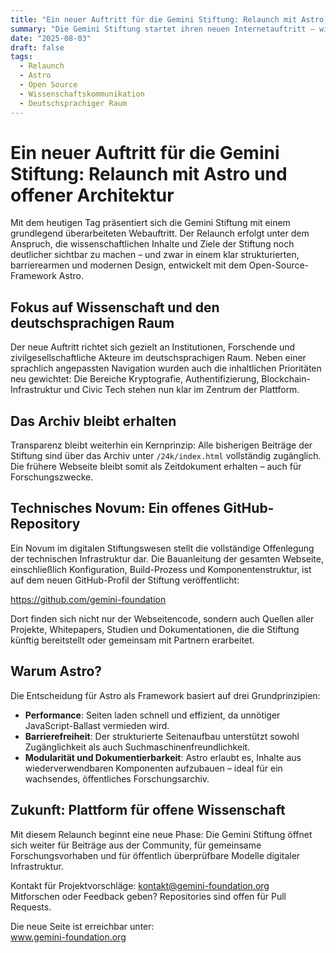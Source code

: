 ```yaml
---
title: "Ein neuer Auftritt für die Gemini Stiftung: Relaunch mit Astro und offener Architektur"
summary: "Die Gemini Stiftung startet ihren neuen Internetauftritt – wissenschaftlicher, transparenter und vollständig dokumentiert. Alle bisherigen Inhalte bleiben zugänglich."
date: "2025-08-03"
draft: false
tags:
  - Relaunch
  - Astro
  - Open Source
  - Wissenschaftskommunikation
  - Deutschsprachiger Raum
---
```


# Ein neuer Auftritt für die Gemini Stiftung: Relaunch mit Astro und offener Architektur

Mit dem heutigen Tag präsentiert sich die Gemini Stiftung mit einem grundlegend überarbeiteten Webauftritt. Der Relaunch erfolgt unter dem Anspruch, die wissenschaftlichen Inhalte und Ziele der Stiftung noch deutlicher sichtbar zu machen – und zwar in einem klar strukturierten, barrierearmen und modernen Design, entwickelt mit dem Open-Source-Framework Astro.

## Fokus auf Wissenschaft und den deutschsprachigen Raum

Der neue Auftritt richtet sich gezielt an Institutionen, Forschende und zivilgesellschaftliche Akteure im deutschsprachigen Raum. Neben einer sprachlich angepassten Navigation wurden auch die inhaltlichen Prioritäten neu gewichtet: Die Bereiche Kryptografie, Authentifizierung, Blockchain-Infrastruktur und Civic Tech stehen nun klar im Zentrum der Plattform.

## Das Archiv bleibt erhalten

Transparenz bleibt weiterhin ein Kernprinzip: Alle bisherigen Beiträge der Stiftung sind über das Archiv unter `/24k/index.html` vollständig zugänglich. Die frühere Webseite bleibt somit als Zeitdokument erhalten – auch für Forschungszwecke.

## Technisches Novum: Ein offenes GitHub-Repository

Ein Novum im digitalen Stiftungswesen stellt die vollständige Offenlegung der technischen Infrastruktur dar. Die Bauanleitung der gesamten Webseite, einschließlich Konfiguration, Build-Prozess und Komponentenstruktur, ist auf dem neuen GitHub-Profil der Stiftung veröffentlicht:

https://github.com/gemini-foundation

Dort finden sich nicht nur der Webseitencode, sondern auch Quellen aller Projekte, Whitepapers, Studien und Dokumentationen, die die Stiftung künftig bereitstellt oder gemeinsam mit Partnern erarbeitet.

## Warum Astro?

Die Entscheidung für Astro als Framework basiert auf drei Grundprinzipien:

- **Performance**: Seiten laden schnell und effizient, da unnötiger JavaScript-Ballast vermieden wird.
- **Barrierefreiheit**: Der strukturierte Seitenaufbau unterstützt sowohl Zugänglichkeit als auch Suchmaschinenfreundlichkeit.
- **Modularität und Dokumentierbarkeit**: Astro erlaubt es, Inhalte aus wiederverwendbaren Komponenten aufzubauen – ideal für ein wachsendes, öffentliches Forschungsarchiv.

## Zukunft: Plattform für offene Wissenschaft

Mit diesem Relaunch beginnt eine neue Phase: Die Gemini Stiftung öffnet sich weiter für Beiträge aus der Community, für gemeinsame Forschungsvorhaben und für öffentlich überprüfbare Modelle digitaler Infrastruktur.

Kontakt für Projektvorschläge: kontakt@gemini-foundation.org  
Mitforschen oder Feedback geben? Repositories sind offen für Pull Requests.

Die neue Seite ist erreichbar unter:  
www.gemini-foundation.org

